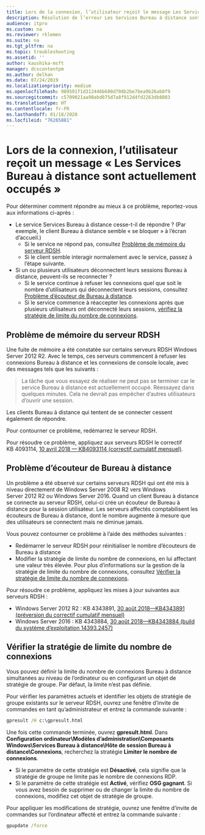 ```yaml
---
title: Lors de la connexion, l’utilisateur reçoit le message Les Services Bureau à distance sont actuellement occupés
description: Résolution de l’erreur Les Services Bureau à distance sont actuellement occupés se produisant quand des utilisateurs établissent une connexion Bureau à distance.
audience: itpro
ms.custom: na
ms.reviewer: rklemen
ms.suite: na
ms.tgt_pltfrm: na
ms.topic: troubleshooting
ms.assetid: ''
author: kaushika-msft
manager: dcscontentpm
ms.author: delhan
ms.date: 07/24/2019
ms.localizationpriority: medium
ms.openlocfilehash: 989591f1d312446b680d708b2be7bea9b26ab8f9
ms.sourcegitcommit: c5709021aa98abd075d7a8f912d4fd2263db8803
ms.translationtype: HT
ms.contentlocale: fr-FR
ms.lasthandoff: 01/18/2020
ms.locfileid: "76265881"
---
```

# <a name="on-connecting-user-receives-remote-desktop-service-is-currently-busy-message"></a>Lors de la connexion, l’utilisateur reçoit un message « Les Services Bureau à distance sont actuellement occupés »

Pour déterminer comment répondre au mieux à ce problème, reportez-vous aux informations ci-après :

- Le service Services Bureau à distance cesse-t-il de répondre ? (Par exemple, le client Bureau à distance semble « se bloquer » à l’écran d’accueil.)  
   - Si le service ne répond pas, consultez [Problème de mémoire du serveur RDSH](#rdsh-server-memory-issue).
   - Si le client semble interagir normalement avec le service, passez à l’étape suivante.
- Si un ou plusieurs utilisateurs déconnectent leurs sessions Bureau à distance, peuvent-ils se reconnecter ?  
   - Si le service continue à refuser les connexions quel que soit le nombre d’utilisateurs qui déconnectent leurs sessions, consultez [Problème d’écouteur de Bureau à distance](#rd-listener-issue).
   - Si le service commence à réaccepter les connexions après que plusieurs utilisateurs ont déconnecté leurs sessions, [vérifiez la stratégie de limite du nombre de connexions](#check-the-connection-limit-policy).

## <a name="rdsh-server-memory-issue"></a>Problème de mémoire du serveur RDSH

Une fuite de mémoire a été constatée sur certains serveurs RDSH Windows Server 2012 R2. Avec le temps, ces serveurs commencent à refuser les connexions Bureau à distance et les connexions de console locale, avec des messages tels que les suivants :

> La tâche que vous essayez de réaliser ne peut pas se terminer car le service Bureau à distance est actuellement occupé. Réessayez dans quelques minutes. Cela ne devrait pas empêcher d’autres utilisateurs d’ouvrir une session.

Les clients Bureau à distance qui tentent de se connecter cessent également de répondre.

Pour contourner ce problème, redémarrez le serveur RDSH.

Pour résoudre ce problème, appliquez aux serveurs RDSH le correctif KB 4093114, [10 avril 2018 — KB4093114 (correctif cumulatif mensuel)](https://support.microsoft.com/help/4093114/).

## <a name="rd-listener-issue"></a>Problème d’écouteur de Bureau à distance

Un problème a été observé sur certains serveurs RDSH qui ont été mis à niveau directement de Windows Server 2008 R2 vers Windows Server 2012 R2 ou Windows Server 2016. Quand un client Bureau à distance se connecte au serveur RDSH, celui-ci crée un écouteur de Bureau à distance pour la session utilisateur. Les serveurs affectés comptabilisent les écouteurs de Bureau à distance, dont le nombre augmente à mesure que des utilisateurs se connectent mais ne diminue jamais.

Vous pouvez contourner ce problème à l’aide des méthodes suivantes :

  - Redémarrer le serveur RDSH pour réinitialiser le nombre d’écouteurs de Bureau à distance
  - Modifier la stratégie de limite du nombre de connexions, en lui affectant une valeur très élevée. Pour plus d’informations sur la gestion de la stratégie de limite du nombre de connexions, consultez [Vérifier la stratégie de limite du nombre de connexions](#check-the-connection-limit-policy).

Pour résoudre ce problème, appliquez les mises à jour suivantes aux serveurs RDSH :

  - Windows Server 2012 R2 : KB 4343891, [30 août 2018—KB4343891 (préversion du correctif cumulatif mensuel)](https://support.microsoft.com/help/4343891/windows-81-update-kb4343891)
  - Windows Server 2016 : KB 4343884, [30 août 2018—KB4343884 (build du système d’exploitation 14393.2457)](https://support.microsoft.com/help/4343884/windows-10-update-kb4343884)

## <a name="check-the-connection-limit-policy"></a>Vérifier la stratégie de limite du nombre de connexions

Vous pouvez définir la limite du nombre de connexions Bureau à distance simultanées au niveau de l’ordinateur ou en configurant un objet de stratégie de groupe. Par défaut, la limite n’est pas définie.

Pour vérifier les paramètres actuels et identifier les objets de stratégie de groupe existants sur le serveur RDSH, ouvrez une fenêtre d’invite de commandes en tant qu’administrateur et entrez la commande suivante :
  
```cmd
gpresult /H c:\gpresult.html
```
   
Une fois cette commande terminée, ouvrez **gpresult.html**. Dans **Configuration ordinateur\\Modèles d’administration\\Composants Windows\\Services Bureau à distance\\Hôte de session Bureau à distance\\Connexions**, recherchez la stratégie **Limiter le nombre de connexions**.

  - Si le paramètre de cette stratégie est **Désactivé**, cela signifie que la stratégie de groupe ne limite pas le nombre de connexions RDP.
  - Si le paramètre de cette stratégie est **Activé**, vérifiez **OSG gagnant**. Si vous avez besoin de supprimer ou de changer la limite du nombre de connexions, modifiez cet objet de stratégie de groupe.

Pour appliquer les modifications de stratégie, ouvrez une fenêtre d’invite de commandes sur l’ordinateur affecté et entrez la commande suivante :
  
```cmd
gpupdate /force
```
  

